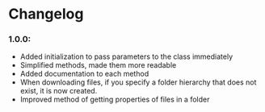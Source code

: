 # Changelog

### 1.0.0:
- Added initialization to pass parameters to the class immediately
- Simplified methods, made them more readable 
- Added documentation to each method
- When downloading files, if you specify a folder hierarchy that does not exist, it is now created.
- Improved method of getting properties of files in a folder